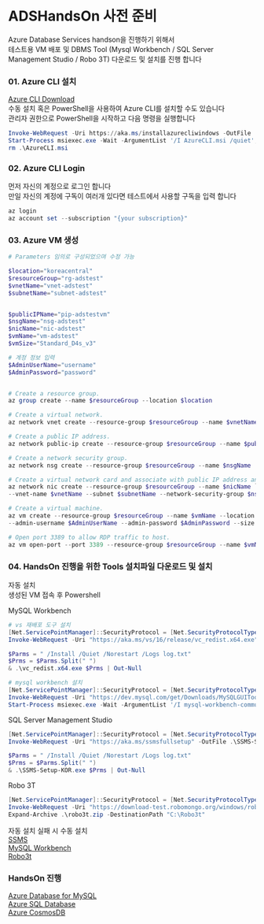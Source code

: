 # ADSHandsOn 사전 준비
Azure Database Services handson을 진행하기 위해서  
테스트용 VM 배포 및 DBMS Tool (Mysql Workbench / SQL Server Management Studio / Robo 3T) 다운로드 및 설치를 진행 합니다

### 01. Azure CLI 설치
[Azure CLI Download](https://aka.ms/installazurecliwindows)  
수동 설치 혹은 PowerShell을 사용하여 Azure CLI를 설치할 수도 있습니다   
관리자 권한으로 PowerShell을 시작하고 다음 명령을 실행합니다  

```powershell
Invoke-WebRequest -Uri https://aka.ms/installazurecliwindows -OutFile .\AzureCLI.msi; 
Start-Process msiexec.exe -Wait -ArgumentList '/I AzureCLI.msi /quiet'; 
rm .\AzureCLI.msi
 ```

### 02. Azure CLI Login
먼저 자신의 계정으로 로그인 합니다  
만일 자신의 계정에 구독이 여러개 있다면 테스트에서 사용할 구독을 입력 합니다  
```powershell
az login 
az account set --subscription "{your subscription}"
```

### 03. Azure VM 생성
```powershell
# Parameters 임의로 구성되었으며 수정 가능

$location="koreacentral"
$resourceGroup="rg-adstest"
$vnetName="vnet-adstest"
$subnetName="subnet-adstest"


$publicIPName="pip-adstestvm"
$nsgName="nsg-adstest"
$nicName="nic-adstest"
$vmName="vm-adstest"
$vmSize="Standard_D4s_v3"

# 계정 정보 입력
$AdminUserName="username"
$AdminPassword="password"


# Create a resource group.
az group create --name $resourceGroup --location $location

# Create a virtual network.
az network vnet create --resource-group $resourceGroup --name $vnetName --subnet-name $subnetName

# Create a public IP address.
az network public-ip create --resource-group $resourceGroup --name $publicIPName

# Create a network security group.
az network nsg create --resource-group $resourceGroup --name $nsgName

# Create a virtual network card and associate with public IP address and NSG.
az network nic create --resource-group $resourceGroup --name $nicName `
--vnet-name $vnetName --subnet $subnetName --network-security-group $nsgName --public-ip-address $publicIPName

# Create a virtual machine. 
az vm create --resource-group $resourceGroup --name $vmName --location $location --nics $nicName --image win2016datacenter `
--admin-username $AdminUserName --admin-password $AdminPassword --size $vmSize

# Open port 3389 to allow RDP traffic to host.
az vm open-port --port 3389 --resource-group $resourceGroup --name $vmName
```


### 04. HandsOn 진행을 위한 Tools 설치파일 다운로드 및 설치
자동 설치  
생성된 VM 접속 후 Powershell 

MySQL Workbench
```powershell
# vs 재배포 도구 설치
[Net.ServicePointManager]::SecurityProtocol = [Net.SecurityProtocolType]::Tls12
Invoke-WebRequest -Uri "https://aka.ms/vs/16/release/vc_redist.x64.exe" -OutFile .\vc_redist.x64.exe; 

$Parms = " /Install /Quiet /Norestart /Logs log.txt"
$Prms = $Parms.Split(" ")
& .\vc_redist.x64.exe $Prms | Out-Null

# mysql workbench 설치
[Net.ServicePointManager]::SecurityProtocol = [Net.SecurityProtocolType]::Tls12
Invoke-WebRequest -Uri "https://dev.mysql.com/get/Downloads/MySQLGUITools/mysql-workbench-community-8.0.20-winx64.msi" -OutFile .\mysql-workbench-community-8.0.20-winx64.msi; 
Start-Process msiexec.exe -Wait -ArgumentList '/I mysql-workbench-community-8.0.20-winx64.msi /quiet'; 
```

SQL Server Management Studio
```powershell
[Net.ServicePointManager]::SecurityProtocol = [Net.SecurityProtocolType]::Tls12
Invoke-WebRequest -Uri "https://aka.ms/ssmsfullsetup" -OutFile .\SSMS-Setup-KOR.exe; 

$Parms = " /Install /Quiet /Norestart /Logs log.txt"
$Prms = $Parms.Split(" ")
& .\SSMS-Setup-KOR.exe $Prms | Out-Null
```

Robo 3T
```powershell
[Net.ServicePointManager]::SecurityProtocol = [Net.SecurityProtocolType]::Tls12
Invoke-WebRequest -Uri "https://download-test.robomongo.org/windows/robo3t-1.3.1-windows-x86_64-7419c406.zip" -OutFile .\robo3t.zip; 
Expand-Archive .\robo3t.zip -DestinationPath "C:\Robo3t"
```

자동 설치 실패 시 수동 설치  
[SSMS](https://docs.microsoft.com/ko-kr/sql/ssms/download-sql-server-management-studio-ssms?view=sql-server-ver15)  
[MySQL Workbench](https://dev.mysql.com/downloads/workbench/)  
[Robo3t](https://robomongo.org/download)  

### HandsOn 진행
[Azure Database for MySQL](/AzureDatabaseforMySQL/README.md)  
[Azure SQL Database](/AzureSQLDatabase/README.md)  
[Azure CosmosDB](/AzureCosmosDB/README.md)  
